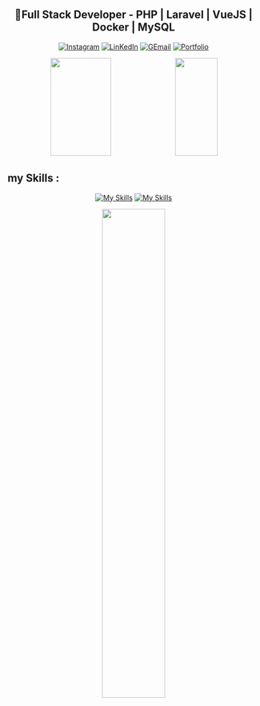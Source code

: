 <div  align="center">
  <h2>📌Full Stack Developer - PHP | Laravel | VueJS | Docker | MySQL</h2> 
  
    
[![Instagram](https://img.shields.io/badge/Instagram-E4405F?style=for-the-badge&logo=instagram&logoColor=white)](https://www.instagram.com/_davijulio/)
[![LinKedIn](https://img.shields.io/badge/LinkedIn-0077B5?style=for-the-badge&logo=linkedin&logoColor=white)](https://www.linkedin.com/in/davi-j%C3%BAlio-801801240/)
[![GEmail](https://img.shields.io/badge/Gmail-D14836?style=for-the-badge&logo=gmail&logoColor=white)](https://mail.google.com/mail/u/0/#inbox?compose=new)
[![Portfolio](https://img.shields.io/badge/Portfolio-%23000000.svg?style=for-the-badge&logo=firefox&logoColor=#FF7139)](https://portfolio-davi.netlify.app/)
</div>

<div align="center">  
   <img width="49%" height="195px" src="https://github-readme-stats.vercel.app/api?username=Davi-Julio&show_icons=true&count_private=true&hide_border=true&title_color=FFD700&icon_color=FFD700&text_color=F8F8FF&bg_color=0d1117"/> 
  <img width="41%" height="195px" src="https://github-readme-stats.vercel.app/api/top-langs/?username=Davi-Julio&layout=compact&hide_border=true&title_color=FFD700&text_color=F8F8FF&bg_color=0d1117" />
</div>


## my Skills :

<div align="center">
  
[![My Skills](https://skillicons.dev/icons?i=php,laravel,vuejs,mysql,javascript,jquery,docker,nginx)](https://skillicons.dev)
[![My Skills](https://skillicons.dev/icons?i=html,css,bootstrap,vscode,git&theme=light)](https://skillicons.dev)
</div>

<div align="center">
  <img width="50%" src="https://github.com/Davi-Julio/Davi-Julio/assets/113315375/4658d96c-1c10-43b5-9f26-a2a69676d7d2">

  
</div>














